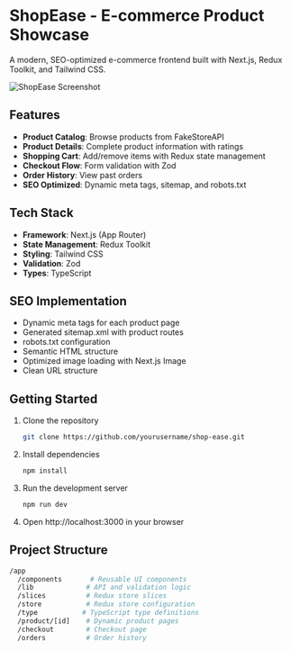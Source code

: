 # ShopEase - E-commerce Product Showcase

A modern, SEO-optimized e-commerce frontend built with Next.js, Redux Toolkit, and Tailwind CSS.

![ShopEase Screenshot](/screenshot.png) <!-- Add your screenshot if available -->

## Features

- **Product Catalog**: Browse products from FakeStoreAPI
- **Product Details**: Complete product information with ratings
- **Shopping Cart**: Add/remove items with Redux state management
- **Checkout Flow**: Form validation with Zod
- **Order History**: View past orders
- **SEO Optimized**: Dynamic meta tags, sitemap, and robots.txt

## Tech Stack

- **Framework**: Next.js (App Router)
- **State Management**: Redux Toolkit
- **Styling**: Tailwind CSS
- **Validation**: Zod
- **Types**: TypeScript

## SEO Implementation

- Dynamic meta tags for each product page
- Generated sitemap.xml with product routes
- robots.txt configuration
- Semantic HTML structure
- Optimized image loading with Next.js Image
- Clean URL structure

## Getting Started

1. Clone the repository
   ```bash
   git clone https://github.com/yourusername/shop-ease.git
   ```
2. Install dependencies
   ```bash
   npm install
   ```
3. Run the development server
   ```bash
   npm run dev
   ```
4. Open http://localhost:3000 in your browser

## Project Structure
```bash
/app
  /components       # Reusable UI components
  /lib             # API and validation logic
  /slices          # Redux store slices
  /store           # Redux store configuration
  /type           # TypeScript type definitions
  /product/[id]    # Dynamic product pages
  /checkout        # Checkout page
  /orders          # Order history
```
